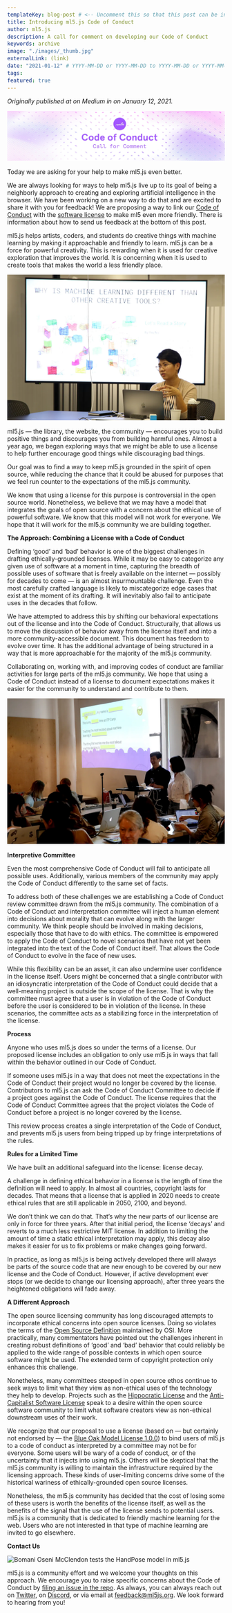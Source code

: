 ```yaml
---
templateKey: blog-post # <-- Uncomment this so that this post can be included in the blog list
title: Introducing ml5.js Code of Conduct
author: ml5.js
description: A call for comment on developing our Code of Conduct
keywords: archive
image: "./images/_thumb.jpg"
externalLink: (link)
date: "2021-01-12" # YYYY-MM-DD or YYYY-MM-DD to YYYY-MM-DD or YYYY-MM-DD, YYYY-MM-DD, YYYY-MM-DD
tags:
featured: true
---
```


_Originally published at on Medium in on January 12, 2021._

![](./images/01.webp)

Today we are asking for your help to make ml5.js even better.

We are always looking for ways to help ml5.js live up to its goal of being a neighborly approach to creating and exploring artificial intelligence in the browser. We have been working on a new way to do that and are excited to share it with you for feedback! We are proposing a way to link our [Code of Conduct](https://github.com/ml5js/Code-of-Conduct) with the [software license](https://github.com/ml5js/Code-of-Conduct/blob/main/LICENSE.md) to make ml5 even more friendly. There is information about how to send us feedback at the bottom of this post.

ml5.js helps artists, coders, and students do creative things with machine learning by making it approachable and friendly to learn. ml5.js can be a force for powerful creativity. This is rewarding when it is used for creative exploration that improves the world. It is concerning when it is used to create tools that makes the world a less friendly place.

![[Christina Dacanay](http://cdacanay.com/) facilitating a workshop at [Tech for Social Good Day](https://techforsocialgood.rocks/#:~:text=%23t4sgday,reception%2C%20keynote%20and%20art%20show)](./images/02.webp)

ml5.js — the library, the website, the community — encourages you to build positive things and discourages you from building harmful ones. Almost a year ago, we began exploring ways that we might be able to use a license to help further encourage good things while discouraging bad things.

Our goal was to find a way to keep ml5.js grounded in the spirit of open source, while reducing the chance that it could be abused for purposes that we feel run counter to the expectations of the ml5.js community.

We know that using a license for this purpose is controversial in the open source world. Nonetheless, we believe that we may have a model that integrates the goals of open source with a concern about the ethical use of powerful software. We know that this model will not work for everyone. We hope that it will work for the ml5.js community we are building together.

**The Approach: Combining a License with a Code of Conduct**

Defining ‘good’ and ‘bad’ behavior is one of the biggest challenges in drafting ethically-grounded licenses. While it may be easy to categorize any given use of software at a moment in time, capturing the breadth of possible uses of software that is freely available on the internet — possibly for decades to come — is an almost insurmountable challenge. Even the most carefully crafted language is likely to miscategorize edge cases that exist at the moment of its drafting. It will inevitably also fail to anticipate uses in the decades that follow.

We have attempted to address this by shifting our behavioral expectations out of the license and into the Code of Conduct. Structurally, that allows us to move the discussion of behavior away from the license itself and into a more community-accessible document. This document has freedom to evolve over time. It has the additional advantage of being structured in a way that is more approachable for the majority of the ml5.js community.

Collaborating on, working with, and improving codes of conduct are familiar activities for large parts of the ml5.js community. We hope that using a Code of Conduct instead of a license to document expectations makes it easier for the community to understand and contribute to them.

![[Joey Lee](https://jk-lee.com/) and [Yining Shi](http://1023.io/) leading a workshop about ml5.js for ITP Camp](./images/03.webp)

**Interpretive Committee**

Even the most comprehensive Code of Conduct will fail to anticipate all possible uses. Additionally, various members of the community may apply the Code of Conduct differently to the same set of facts.

To address both of these challenges we are establishing a Code of Conduct review committee drawn from the ml5.js community. The combination of a Code of Conduct and interpretation committee will inject a human element into decisions about morality that can evolve along with the larger community. We think people should be involved in making decisions, especially those that have to do with ethics. The committee is empowered to apply the Code of Conduct to novel scenarios that have not yet been integrated into the text of the Code of Conduct itself. That allows the Code of Conduct to evolve in the face of new uses.

While this flexibility can be an asset, it can also undermine user confidence in the license itself. Users might be concerned that a single contributor with an idiosyncratic interpretation of the Code of Conduct could decide that a well-meaning project is outside the scope of the license. That is why the committee must agree that a user is in violation of the Code of Conduct before the user is considered to be in violation of the license. In these scenarios, the committee acts as a stabilizing force in the interpretation of the license.

**Process**

Anyone who uses ml5.js does so under the terms of a license. Our proposed license includes an obligation to only use ml5.js in ways that fall within the behavior outlined in our Code of Conduct.

If someone uses ml5.js in a way that does not meet the expectations in the Code of Conduct their project would no longer be covered by the license. Contributors to ml5.js can ask the Code of Conduct Committee to decide if a project goes against the Code of Conduct. The license requires that the Code of Conduct Committee agrees that the project violates the Code of Conduct before a project is no longer covered by the license.

This review process creates a single interpretation of the Code of Conduct, and prevents ml5.js users from being tripped up by fringe interpretations of the rules.

**Rules for a Limited Time**

We have built an additional safeguard into the license: license decay.

A challenge in defining ethical behavior in a license is the length of time the definition will need to apply. In almost all countries, copyright lasts for decades. That means that a license that is applied in 2020 needs to create ethical rules that are still applicable in 2050, 2100, and beyond.

We don’t think we can do that. That’s why the new parts of our license are only in force for three years. After that initial period, the license ‘decays’ and reverts to a much less restrictive MIT license. In addition to limiting the amount of time a static ethical interpretation may apply, this decay also makes it easier for us to fix problems or make changes going forward.

In practice, as long as ml5.js is being actively developed there will always be parts of the source code that are new enough to be covered by our new license and the Code of Conduct. However, if active development ever stops (or we decide to change our licensing approach), after three years the heightened obligations will fade away.

**A Different Approach**

The open source licensing community has long discouraged attempts to incorporate ethical concerns into open source licenses. Doing so violates the terms of the [Open Source Definition](https://opensource.org/osd) maintained by OSI. More practically, many commentators have pointed out the challenges inherent in creating robust definitions of ‘good’ and ‘bad’ behavior that could reliably be applied to the wide range of possible contexts in which open source software might be used. The extended term of copyright protection only enhances this challenge.

Nonetheless, many committees steeped in open source ethos continue to seek ways to limit what they view as non-ethical uses of the technology they help to develop. Projects such as the [Hippocratic License](https://firstdonoharm.dev/) and the [Anti-Capitalist Software License](https://anticapitalist.software/) speak to a desire within the open source software community to limit what software creators view as non-ethical downstream uses of their work.

We recognize that our proposal to use a license (based on — but certainly not endorsed by — the [Blue Oak Model License 1.0.0](https://blueoakcouncil.org/license/1.0.0)) to bind users of ml5.js to a code of conduct as interpreted by a committee may not be for everyone. Some users will be wary of a code of conduct, or of the uncertainty that it injects into using ml5.js. Others will be skeptical that the ml5.js community is willing to maintain the infrastructure required by the licensing approach. These kinds of user-limiting concerns drive some of the historical wariness of ethically-grounded open source licenses.

Nonetheless, the ml5.js community has decided that the cost of losing some of these users is worth the benefits of the license itself, as well as the benefits of the signal that the use of the license sends to potential users. ml5.js is a community that is dedicated to friendly machine learning for the web. Users who are not interested in that type of machine learning are invited to go elsewhere.

**Contact Us**

![[Bomani Oseni McClendon](https://bomani.rip/) tests the HandPose model in ml5.js](./images/04.gif)

ml5.js is a community effort and we welcome your thoughts on this approach. We encourage you to raise specific concerns about the Code of Conduct by [filing an issue in the repo](https://github.com/ml5js/Code-of-Conduct). As always, you can always reach out on [Twitter](https://twitter.com/ml5js), on [Discord](https://discord.gg/eejKFhuakF), or via email at [feedback@ml5js.org](http://feedback@ml5js.org/). We look forward to hearing from you!